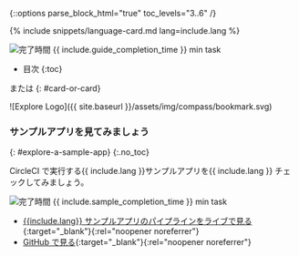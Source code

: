 {::options parse_block_html="true" toc_levels="3..6" /}

<div id="cards">
<div class="card">

{% include snippets/language-card.md lang=include.lang %}

<div id="completion-time" class="card">
<img alt="完了時間" src="{{ site.baseurl }}/assets/img/compass/git-commit.svg">
<span>{{ include.guide_completion_time }} min task</span>
</div>

* 目次
{:toc}
</div>
<div id="card-or-card-container">
または
{: #card-or-card}
</div>
<div class="card">

![Explore Logo]({{ site.baseurl }}/assets/img/compass/bookmark.svg)
### サンプルアプリを見てみましょう
{: #explore-a-sample-app}
{:.no_toc}

CircleCI で実行する{{ include.lang }}サンプルアプリを{{ include.lang }} チェックしてみましょう。

<div id="completion-time" class="card">
<img alt="完了時間" src="{{ site.baseurl }}/assets/img/compass/repo-forked.svg">
<span>{{ include.sample_completion_time }} min task</span>
</div>

* [{{include.lang}} サンプルアプリのパイプラインをライブで見る]({{site.cci_public_org_url}}/sample-{{include.demo_url_slug}}-cfd?branch={{include.demo_branch}}){:target="_blank"}{:rel="noopener noreferrer"}
* [GitHub で見る]({{site.gh_public_org_url}}/sample-{{include.demo_url_slug}}-cfd){:target="_blank"}{:rel="noopener noreferrer"}

</div>
</div>
